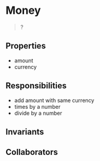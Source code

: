 # Money

> ? 

## Properties

- amount
- currency

## Responsibilities

- add amount with same currency
- times by a number
- divide by a number

## Invariants

## Collaborators